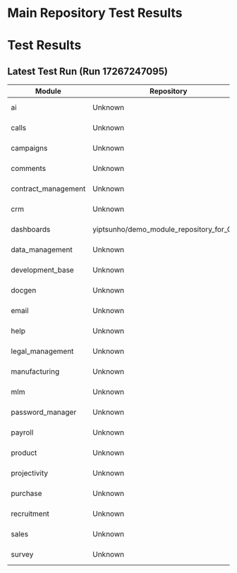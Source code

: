 # Main Repository Test Results

# Test Results

## Latest Test Run (Run 17267247095)

| Module | Repository | Status | Commit | Timestamp | Run URL |
|--------|------------|--------|--------|-----------|---------|
| ai | Unknown | ✅ Success | 9f89edf2afcc335b044306a5a5f874352e67346a | 2025-08-27T12:53:28Z | [https://github.com/yiptsunho/demo_master_repository_for_CICD/actions/runs/17267247095](https://github.com/yiptsunho/demo_master_repository_for_CICD/actions/runs/17267247095) |
| calls | Unknown | ✅ Success | 9f89edf2afcc335b044306a5a5f874352e67346a | 2025-08-27T12:53:28Z | [https://github.com/yiptsunho/demo_master_repository_for_CICD/actions/runs/17267247095](https://github.com/yiptsunho/demo_master_repository_for_CICD/actions/runs/17267247095) |
| campaigns | Unknown | ✅ Success | 9f89edf2afcc335b044306a5a5f874352e67346a | 2025-08-27T12:53:28Z | [https://github.com/yiptsunho/demo_master_repository_for_CICD/actions/runs/17267247095](https://github.com/yiptsunho/demo_master_repository_for_CICD/actions/runs/17267247095) |
| comments | Unknown | ✅ Success | 9f89edf2afcc335b044306a5a5f874352e67346a | 2025-08-27T12:53:28Z | [https://github.com/yiptsunho/demo_master_repository_for_CICD/actions/runs/17267247095](https://github.com/yiptsunho/demo_master_repository_for_CICD/actions/runs/17267247095) |
| contract_management | Unknown | ✅ Success | 9f89edf2afcc335b044306a5a5f874352e67346a | 2025-08-27T12:53:28Z | [https://github.com/yiptsunho/demo_master_repository_for_CICD/actions/runs/17267247095](https://github.com/yiptsunho/demo_master_repository_for_CICD/actions/runs/17267247095) |
| crm | Unknown | ✅ Success | 9f89edf2afcc335b044306a5a5f874352e67346a | 2025-08-27T12:53:28Z | [https://github.com/yiptsunho/demo_master_repository_for_CICD/actions/runs/17267247095](https://github.com/yiptsunho/demo_master_repository_for_CICD/actions/runs/17267247095) |
| dashboards | yiptsunho/demo_module_repository_for_CICD | ❌ Failure | 9f89edf2afcc335b044306a5a5f874352e67346a | 2025-08-27T12:53:28Z | [https://github.com/yiptsunho/demo_master_repository_for_CICD/actions/runs/17267247095](https://github.com/yiptsunho/demo_master_repository_for_CICD/actions/runs/17267247095) |
| data_management | Unknown | ✅ Success | 9f89edf2afcc335b044306a5a5f874352e67346a | 2025-08-27T12:53:28Z | [https://github.com/yiptsunho/demo_master_repository_for_CICD/actions/runs/17267247095](https://github.com/yiptsunho/demo_master_repository_for_CICD/actions/runs/17267247095) |
| development_base | Unknown | ✅ Success | 9f89edf2afcc335b044306a5a5f874352e67346a | 2025-08-27T12:53:28Z | [https://github.com/yiptsunho/demo_master_repository_for_CICD/actions/runs/17267247095](https://github.com/yiptsunho/demo_master_repository_for_CICD/actions/runs/17267247095) |
| docgen | Unknown | ✅ Success | 9f89edf2afcc335b044306a5a5f874352e67346a | 2025-08-27T12:53:28Z | [https://github.com/yiptsunho/demo_master_repository_for_CICD/actions/runs/17267247095](https://github.com/yiptsunho/demo_master_repository_for_CICD/actions/runs/17267247095) |
| email | Unknown | ✅ Success | 9f89edf2afcc335b044306a5a5f874352e67346a | 2025-08-27T12:53:28Z | [https://github.com/yiptsunho/demo_master_repository_for_CICD/actions/runs/17267247095](https://github.com/yiptsunho/demo_master_repository_for_CICD/actions/runs/17267247095) |
| help | Unknown | ✅ Success | 9f89edf2afcc335b044306a5a5f874352e67346a | 2025-08-27T12:53:28Z | [https://github.com/yiptsunho/demo_master_repository_for_CICD/actions/runs/17267247095](https://github.com/yiptsunho/demo_master_repository_for_CICD/actions/runs/17267247095) |
| legal_management | Unknown | ✅ Success | 9f89edf2afcc335b044306a5a5f874352e67346a | 2025-08-27T12:53:28Z | [https://github.com/yiptsunho/demo_master_repository_for_CICD/actions/runs/17267247095](https://github.com/yiptsunho/demo_master_repository_for_CICD/actions/runs/17267247095) |
| manufacturing | Unknown | ✅ Success | 9f89edf2afcc335b044306a5a5f874352e67346a | 2025-08-27T12:53:28Z | [https://github.com/yiptsunho/demo_master_repository_for_CICD/actions/runs/17267247095](https://github.com/yiptsunho/demo_master_repository_for_CICD/actions/runs/17267247095) |
| mlm | Unknown | ✅ Success | 9f89edf2afcc335b044306a5a5f874352e67346a | 2025-08-27T12:53:28Z | [https://github.com/yiptsunho/demo_master_repository_for_CICD/actions/runs/17267247095](https://github.com/yiptsunho/demo_master_repository_for_CICD/actions/runs/17267247095) |
| password_manager | Unknown | ✅ Success | 9f89edf2afcc335b044306a5a5f874352e67346a | 2025-08-27T12:53:28Z | [https://github.com/yiptsunho/demo_master_repository_for_CICD/actions/runs/17267247095](https://github.com/yiptsunho/demo_master_repository_for_CICD/actions/runs/17267247095) |
| payroll | Unknown | ✅ Success | 9f89edf2afcc335b044306a5a5f874352e67346a | 2025-08-27T12:53:28Z | [https://github.com/yiptsunho/demo_master_repository_for_CICD/actions/runs/17267247095](https://github.com/yiptsunho/demo_master_repository_for_CICD/actions/runs/17267247095) |
| product | Unknown | ✅ Success | 9f89edf2afcc335b044306a5a5f874352e67346a | 2025-08-27T12:53:28Z | [https://github.com/yiptsunho/demo_master_repository_for_CICD/actions/runs/17267247095](https://github.com/yiptsunho/demo_master_repository_for_CICD/actions/runs/17267247095) |
| projectivity | Unknown | ✅ Success | 9f89edf2afcc335b044306a5a5f874352e67346a | 2025-08-27T12:53:28Z | [https://github.com/yiptsunho/demo_master_repository_for_CICD/actions/runs/17267247095](https://github.com/yiptsunho/demo_master_repository_for_CICD/actions/runs/17267247095) |
| purchase | Unknown | ✅ Success | 9f89edf2afcc335b044306a5a5f874352e67346a | 2025-08-27T12:53:28Z | [https://github.com/yiptsunho/demo_master_repository_for_CICD/actions/runs/17267247095](https://github.com/yiptsunho/demo_master_repository_for_CICD/actions/runs/17267247095) |
| recruitment | Unknown | ✅ Success | 9f89edf2afcc335b044306a5a5f874352e67346a | 2025-08-27T12:53:28Z | [https://github.com/yiptsunho/demo_master_repository_for_CICD/actions/runs/17267247095](https://github.com/yiptsunho/demo_master_repository_for_CICD/actions/runs/17267247095) |
| sales | Unknown | ✅ Success | 9f89edf2afcc335b044306a5a5f874352e67346a | 2025-08-27T12:53:28Z | [https://github.com/yiptsunho/demo_master_repository_for_CICD/actions/runs/17267247095](https://github.com/yiptsunho/demo_master_repository_for_CICD/actions/runs/17267247095) |
| survey | Unknown | ✅ Success | 9f89edf2afcc335b044306a5a5f874352e67346a | 2025-08-27T12:53:28Z | [https://github.com/yiptsunho/demo_master_repository_for_CICD/actions/runs/17267247095](https://github.com/yiptsunho/demo_master_repository_for_CICD/actions/runs/17267247095) |
